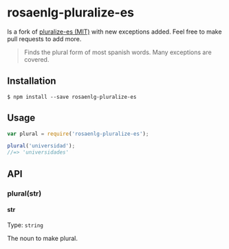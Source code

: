 # rosaenlg-pluralize-es

Is a fork of [pluralize-es (MIT)](https://github.com/jfromaniello/pluralize-es) with new exceptions added.
Feel free to make pull requests to add more.

> Finds the plural form of most spanish words.  Many exceptions are covered.

## Installation
```
$ npm install --save rosaenlg-pluralize-es
```

## Usage

```js
var plural = require('rosaenlg-pluralize-es');

plural('universidad');
//=> 'universidades'
```

## API

### plural(str)

#### str

Type: `string`

The noun to make plural.


